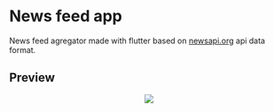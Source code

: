 # News feed app

News feed agregator made with flutter based on [newsapi.org](https://newsapi.org) api data format.

## Preview

<p align="center">
    <img src="./docs/demo.gif">
</p>